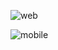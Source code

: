 ![web](https://github.com/tolgacaner/AMADEUS-TRAVEL-TO-FUTURE-CASE/assets/32438670/62240ab5-1092-499a-8a54-cddf61f16a61)

![mobile](https://github.com/tolgacaner/AMADEUS-TRAVEL-TO-FUTURE-CASE/assets/32438670/faf91bfa-830c-4663-a36b-36b3a281e69f)
